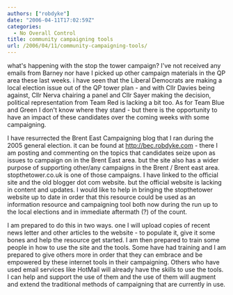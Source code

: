 ```yaml
---
authors: ["robdyke"]
date: "2006-04-11T17:02:59Z"
categories:
  - No Overall Control
title: community campaigning tools
url: /2006/04/11/community-campaigning-tools/
---
```

what's happening with the stop the tower campaign? I've not received any emails from Barney nor have I picked up other campaign materials in the QP area these last weeks. i have seen that the Liberal Democrats are making a local election issue out of the QP tower plan - and with Cllr Davies being against, Cllr Nerva chairing a panel and Cllr Sayer making the decision, political representation from Team Red is lacking a bit too. As for Team Blue and Green I don't know where they stand - but there is the opportunity to have an impact of these candidates over the coming weeks with some campaigning.

I have resurrected the Brent East Campaigning blog that I ran during the 2005 general election. it can be found at http://bec.robdyke.com - there I am posting and commenting on the topics that candidates seize upon as issues to campaign on in the Brent East area. but the site also has a wider purpose of supporting other/any campaigns in the Brent / Brent east area. stopthetower.co.uk is one of those campaigns. I have linked to the official site and the old blogger dot com website. but the official website is lacking in content and updates. I would like to help in bringing the stopthetower website up to date in order that this resource could be used as an information resource and campaigning tool both now during the run up to the local elections and in immediate aftermath (?) of the count.

I am prepared to do this in two ways. one I will upload copies of recent news letter and other articles to the website - to populate it, give it some bones and help the resource get started. I am then prepared to train some people in how to use the site and the tools. Some have had training and I am prepared to give others more in order that they can embrace and be empowered by these internet tools in their campaigning. Others who have used email services like HotMail will already have the skills to use the tools. I can help and support the use of them and the use of them will augment and extend the traditional methods of campaigning that are currently in use.